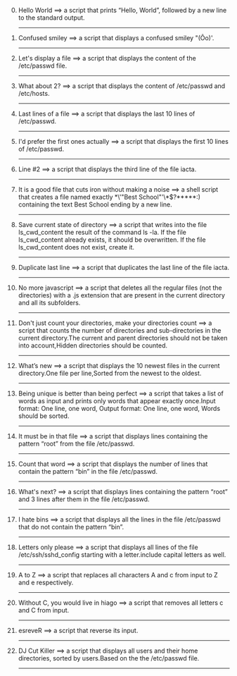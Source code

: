 0. Hello World ==> a script that prints “Hello, World”, followed by a new line to the standard output.<hr>
1. Confused smiley ==> a script that displays a confused smiley "(Ôo)'.<hr>
2. Let's display a file ==> a script that displays the content of the /etc/passwd file.<hr>
3. What about 2? ==> a script that displays the content of /etc/passwd and /etc/hosts.<hr>
4. Last lines of a file ==> a script that displays the last 10 lines of /etc/passwd.<hr>
5. I'd prefer the first ones actually ==> a script that displays the first 10 lines of /etc/passwd.<hr>
6. Line #2 ==> a script that displays the third line of the file iacta.<hr>
7. It is a good file that cuts iron without making a noise ==> a shell script that creates a file named exactly \*\\'"Best School"\'\\*$\?\*\*\*\*\*:) containing the text Best School ending by a new line.<hr>
8. Save current state of directory ==> a script that writes into the file ls_cwd_content the result of the command ls -la. If the file ls_cwd_content already exists, it should be overwritten. If the file ls_cwd_content does not exist, create it.<hr>
9. Duplicate last line ==> a script that duplicates the last line of the file iacta.<hr>
10. No more javascript ==> a script that deletes all the regular files (not the directories) with a .js extension that are present in the current directory and all its subfolders.<hr>
11. Don't just count your directories, make your directories count ==> a script that counts the number of directories and sub-directories in the current directory.The current and parent directories should not be taken into account,Hidden directories should be counted.<hr>
12. What’s new ==> a script that displays the 10 newest files in the current directory.One file per line,Sorted from the newest to the oldest.<hr>
13. Being unique is better than being perfect ==>  a script that takes a list of words as input and prints only words that appear exactly once.Input format: One line, one word, Output format: One line, one word, Words should be sorted.<hr>
14. It must be in that file ==> a script that displays  lines containing the pattern “root” from the file /etc/passwd.<hr>
15. Count that word ==> a script that displays the number of lines that contain the pattern “bin” in the file /etc/passwd.<hr>
16. What's next? ==> a script that displays lines containing the pattern “root” and 3 lines after them in the file /etc/passwd.<hr>
17. I hate bins ==> a script that displays all the lines in the file /etc/passwd that do not contain the pattern “bin”.<hr>
18. Letters only please ==> a script that displays all lines of the file /etc/ssh/sshd_config starting with a letter.include capital letters as well.<hr>
19. A to Z ==> a script that replaces all characters A and c from input to Z and e respectively.<hr>
20. Without C, you would live in hiago ==> a script that removes all letters c and C from input.<hr>
21. esreveR ==> a script that reverse its input.<hr>
22. DJ Cut Killer ==> a script that displays all users and their home directories, sorted by users.Based on the the /etc/passwd file.<hr>
